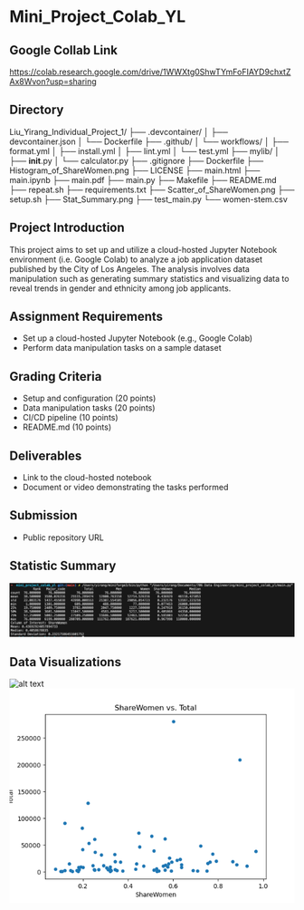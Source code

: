 # Mini_Project_Colab_YL

## Google Collab Link
https://colab.research.google.com/drive/1WWXtg0ShwTYmFoFIAYD9chxtZAx8Wvon?usp=sharing

## Directory

Liu_Yirang_Individual_Project_1/
├── .devcontainer/
│   ├── devcontainer.json
│   └── Dockerfile
├── .github/
│   └── workflows/
│       ├── format.yml
│       ├── install.yml
│       ├── lint.yml
│       └── test.yml
├── mylib/
│   ├── __init__.py
│   └── calculator.py
├── .gitignore
├── Dockerfile
├── Histogram_of_ShareWomen.png
├── LICENSE
├── main.html
├── main.ipynb
├── main.pdf
├── main.py
├── Makefile
├── README.md
├── repeat.sh
├── requirements.txt
├── Scatter_of_ShareWomen.png
├── setup.sh
├── Stat_Summary.png
├── test_main.py
└── women-stem.csv

## Project Introduction
This project aims to set up and utilize a cloud-hosted Jupyter Notebook environment (i.e. Google Colab) to analyze a job application dataset published by the City of Los Angeles. The analysis involves data manipulation such as generating summary statistics and visualizing data to reveal trends in gender and ethnicity among job applicants. 

## Assignment Requirements
* Set up a cloud-hosted Jupyter Notebook (e.g., Google Colab)
* Perform data manipulation tasks on a sample dataset

## Grading Criteria
* Setup and configuration (20 points)
* Data manipulation tasks (20 points)
* CI/CD pipeline (10 points)
* README.md (10 points)

## Deliverables
* Link to the cloud-hosted notebook
* Document or video demonstrating the tasks performed

## Submission 
* Public repository URL

## Statistic Summary 
![alt text](Stat_Summary.png)

## Data Visualizations
![alt text](<Histogram_of_ShareWomen.png>)
![alt text](Scatter_of_ShareWomen.png)
